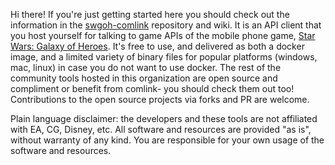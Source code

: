 Hi there! If you're just getting started here you should check out the information in the [swgoh-comlink](https://github.com/swgoh-utils/swgoh-comlink) repository and wiki.  It is an API client that you host yourself for talking to game APIs of the mobile phone game, [Star Wars: Galaxy of Heroes](https://www.ea.com/games/starwars/galaxy-of-heroes).  It's free to use, and delivered as both a docker image, and a limited variety of binary files for popular platforms (windows, mac, linux) in case you do not want to use docker.  The rest of the community tools hosted in this organization are open source and compliment or benefit from comlink- you should check them out too!  Contributions to the open source projects via forks and PR are welcome.

Plain language disclaimer: the developers and these tools are not affiliated with EA, CG, Disney, etc.  All software and resources are provided "as is", without warranty of any kind.  You are responsible for your own usage of the software and resources.